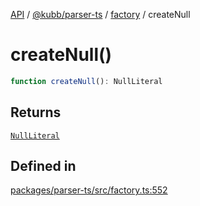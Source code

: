 [API](../../../../../packages.md) / [@kubb/parser-ts](../../../index.md) / [factory](../index.md) / createNull

# createNull()

```ts
function createNull(): NullLiteral
```

## Returns

[`NullLiteral`](../../ts/interfaces/NullLiteral.md)

## Defined in

[packages/parser-ts/src/factory.ts:552](https://github.com/kubb-project/kubb/blob/41d5fcbd23d143293d72542efcb650e62fa3a210/packages/parser-ts/src/factory.ts#L552)
